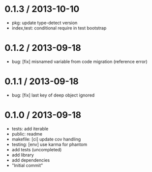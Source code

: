
0.1.3 / 2013-10-10 
==================

 * pkg: update type-detect version
 * index,test: conditional require in test bootstrap

0.1.2 / 2013-09-18 
==================

 * bug: [fix] misnamed variable from code migration (reference error)

0.1.1 / 2013-09-18 
==================

 * bug: [fix] last key of deep object ignored

0.1.0 / 2013-09-18 
==================

 * tests: add iterable
 * public: readme
 * makefile: [ci] update cov handling
 * testing: [env] use karma for phantom
 * add tests (uncompleted)
 * add library
 * add dependencies
 * "Initial commit"
